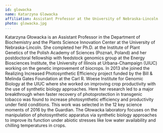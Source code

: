 ```yaml
---
id: glowacka
name: Katarzyna Glowacka
affiliation: Assistant Professor at the University of Nebraska-Lincoln
photo: glowacka.jpg
...
```


Katarzyna Głowacka is an Assistant Professor in the Department of Biochemistry
and the Plants Science Innovation Center at the University of Nebraska-Lincoln.
She completed her Ph.D. at the Institute of Plant Genetics of the Polish
Academy of Sciences (Poznań, Poland) and her postdoctoral fellowship with
feedstock genomics group at the Energy Biosciences Institute, the University of
Illinois at Urbana-Champaign (UIUC) working on the genetic improvement of
biocrops. In 2013 she joined the Realizing Increased Photosynthetic Efficiency
project funded by the Bill & Melinda Gates Foundation at the Carl R. Woese
Institute for Genomic Biology at the UIUC where she worked on improving crop
productivity with the use of synthetic biology approaches. Here her research
led to a major breakthrough when faster recovery of photoprotection in
transgenic tobacco was found to increase photosynthetic efficiency and
productivity under field conditions. This work was selected in the 12 key
science moments of 2016 by the Guardian. The Głowacka laboratory focuses on the
manipulation of photosynthetic apparatus via synthetic biology approaches to
improve its function under abiotic stresses like low water availability and
chilling temperatures in crops.
